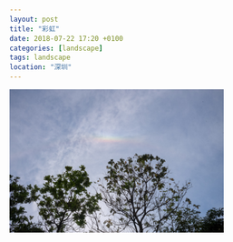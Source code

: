 ```yaml
---
layout: post
title: "彩虹"
date: 2018-07-22 17:20 +0100
categories: [landscape]
tags: landscape
location: "深圳"
---
```


<img src="/img/2018/20180722-L1003139.jpg" alt="彩虹" style="width: 75%; height: 75%"/>

